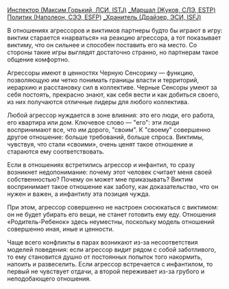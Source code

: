 [Инспектор (Максим Горький, ЛСИ, ISTJ)](Психология/Соционика/Типы/Квадра%20Бета/Инспектор%20(Максим%20Горький,%20ЛСИ,%20ISTJ).md)
[_Маршал (Жуков, СЛЭ, ESTP)](Психология/Соционика/Типы/Квадра%20Бета/_Маршал%20(Жуков,%20СЛЭ,%20ESTP).md)
[Политик (Наполеон, СЭЭ, ESFP)](Психология/Соционика/Типы/Квадра%20Гамма/Политик%20(Наполеон,%20СЭЭ,%20ESFP).md)
[_Хранитель (Драйзер, ЭСИ, ISFJ)](Психология/Соционика/Типы/Квадра%20Гамма/_Хранитель%20(Драйзер,%20ЭСИ,%20ISFJ).md)

В отношениях агрессоров и виктимов партнеры будто бы играют в игру: виктим старается «нарваться» на реакцию агрессора, а тот показывает виктиму, что он сильнее и способен поставить его на место. Со стороны такие игры выглядят достаточно странно, но партнерам такое общение комфортно.

Агрессоры имеют в ценностях Черную Сенсорику — функцию, позволяющую им четко понимать границы власти и территорий, иерархию и расстановку сил в коллективе. Черные Сенсоры умеют за себя постоять, прекрасно знают, как себя вести и как добиться своего, из них получаются отличные лидеры для любого коллектива.

Любой агрессор нуждается в зоне влияния: это его люди, его работа, его квартира или дом. Ключевое слово — "его": эти люди воспринимают все, что им дорого, "своим". К "своему" совершенно другое отношение: больше требований, больше спроса. Виктимы, чувствуя, что стали «своими», очень ценят такое отношение и стараются ему соответствовать.

Если в отношениях встретились агрессор и инфантил, то сразу возникнет недопонимание: почему этот человек считает меня своей собственностью? Почему он может мне приказывать? Виктим воспринимает такое отношение как заботу, как доказательство, что он нужен и важен, а инфантилу эта позиция чужда.

При этом, агрессор совершенно не настроен сюсюкаться с виктимом: он не будет убирать его вещи, не станет готовить ему еду. Отношения «Родитель-Ребенок» здесь неуместны, поскольку модель отношений совершенно иная, иные и ценности.

Чаще всего конфликты в парах возникают из-за несоответствия моделей поведения: если агрессор видит рядом с собой заботливого, то ему становится душно от постоянных попыток того накормить, напоить и развеселить. Если агрессор встречается с инфантилом, то первый не чувствует отдачи, а второй переживает из-за грубого и неподобающего отношения.